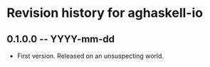# Revision history for aghaskell-io

## 0.1.0.0 -- YYYY-mm-dd

* First version. Released on an unsuspecting world.
